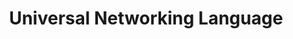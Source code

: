 ---
word: "true"

title: "Universal Networking Language"

categories: ['']

tags: ['Universal', 'Networking', 'Language']

arwords: 'لغة الشبكات الدلالية الحاسوبية العالمية'

arexps: []

enwords: ['Universal Networking Language']

enexps: []

arlexicons: 'ل'

enlexicons: 'U'

authors: ['Ruqayya Roshdy']

translators: ['']

citations: 'مقدمة في حوسبة اللغة العربية'

sources: 'مركز الملك عبدالله بن عبدالعزيز الدولي لخدمة اللغة العربية'

slug: ""
---